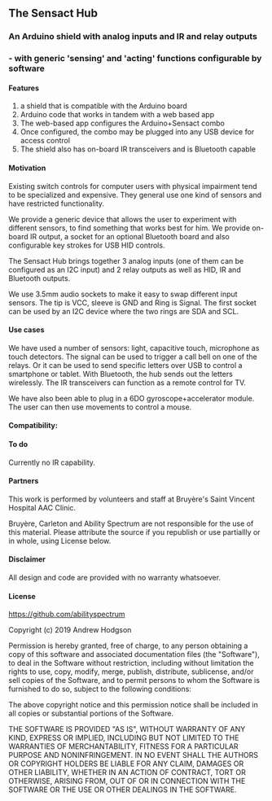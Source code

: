 ﻿## The Sensact Hub
### An Arduino shield with analog inputs and IR and relay outputs
### - with generic 'sensing' and 'acting' functions configurable by software

#### Features

1. a shield that is compatible with the Arduino board
2. Arduino code that works in tandem with a web based app
3. The web-based app configures the Arduino+Sensact combo
4. Once configured, the combo may be plugged into any USB device for access control
5. The shield also has on-board IR transceivers and is Bluetooth capable

#### Motivation

Existing switch controls for computer users with physical impairment tend to be specialized and expensive. They general use one kind of sensors and have restricted functionality.

We provide a generic device that allows the user to experiment with different sensors, to find something that works best for him. We provide on-board IR output, a socket for an optional Bluetooth board and also configurable key strokes for USB HID controls. 

The Sensact Hub brings together 3 analog inputs (one of them can be configured as an I2C input) and 2 relay outputs as well as HID, IR and Bluetooth outputs.

We use 3.5mm audio sockets to make it easy to swap different input sensors. The tip is VCC, sleeve is GND and Ring is Signal. The first socket can be used by an I2C device where the two rings are SDA and SCL.

#### Use cases

We have used a number of sensors: light, capacitive touch, microphone as touch detectors. The signal can be used to trigger a call bell on one of the relays. Or it can be used to send specific letters over USB to control a smartphone or tablet. With Bluetooth, the hub sends out the letters wirelessly. The IR transceivers can function as a remote control for TV.

We have also been able to plug in a 6DO gyroscope+accelerator module. The user can then use movements to control a mouse.

#### Compatibility:


#### To do
Currently no IR capability.

#### Partners

This work is performed by volunteers and staff at Bruyère's Saint Vincent Hospital AAC Clinic.

Bruyère, Carleton and Ability Spectrum are not responsible for the use of this material. Please attribute the source if you republish or use partiallly or in whole, using License below.

#### Disclaimer

All design and code are provided with no warranty whatsoever.

#### License
<https://github.com/abilityspectrum>

Copyright (c) 2019 Andrew Hodgson

Permission is hereby granted, free of charge, to any person obtaining a copy
of this software and associated documentation files (the "Software"), to deal
in the Software without restriction, including without limitation the rights
to use, copy, modify, merge, publish, distribute, sublicense, and/or sell
copies of the Software, and to permit persons to whom the Software is
furnished to do so, subject to the following conditions:

The above copyright notice and this permission notice shall be included in
all copies or substantial portions of the Software.

THE SOFTWARE IS PROVIDED "AS IS", WITHOUT WARRANTY OF ANY KIND, EXPRESS OR
IMPLIED, INCLUDING BUT NOT LIMITED TO THE WARRANTIES OF MERCHANTABILITY,
FITNESS FOR A PARTICULAR PURPOSE AND NONINFRINGEMENT. IN NO EVENT SHALL THE
AUTHORS OR COPYRIGHT HOLDERS BE LIABLE FOR ANY CLAIM, DAMAGES OR OTHER
LIABILITY, WHETHER IN AN ACTION OF CONTRACT, TORT OR OTHERWISE, ARISING FROM,
OUT OF OR IN CONNECTION WITH THE SOFTWARE OR THE USE OR OTHER DEALINGS IN
THE SOFTWARE.

